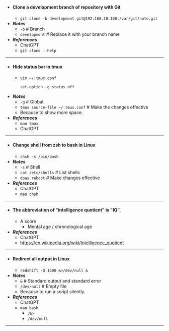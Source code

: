 - #### Clone a development branch of repository with Git
    - `git clone -b development git@192.168.10.100:/var/git/note.git`
- ***Notes***
    - `-b` # Branch
    - `development` # Replace it with your branch name
- ***References***
    - ChatGPT
    - `git clone --help`
- ---
- #### Hide status bar in tmux
    - `vim ~/.tmux.conf`
      ```
      set-option -g status off
      ```
- ***Notes***
    - `-g` # Global
    - `tmux source-file ~/.tmux.conf` # Make the changes effective
    - Because to show more space.
- ***References***
    - `man tmux`
    - ChatGPT
- ---
- #### Change shell from zsh to bash in Linux
    - `chsh -s /bin/bash`
- ***Notes***
    - `-s` # Shell
    - `cat /etc/shells` # List shells
    - `doas reboot` # Make changes effective
- ***References***
    - ChatGPT
    - `man chsh`
- ---
- #### The abbreviation of "intelligence quotient" is "IQ".
    - A score
        - Mental age / chronological age
- ***References***
    - ChatGPT
    - https://en.wikipedia.org/wiki/Intelligence_quotient
- ---
- #### Redirect all output in Linux
    - `redshift -O 1500 &>/dev/null &`
- ***Notes***
    - `&` # Standard output and standard error
    - `/dev/null` # Empty file
    - Because to run a script silently.
- ***References***
    - ChatGPT
    - `man bash`
        - `/&>`
        - `/dev/null`
- ---
